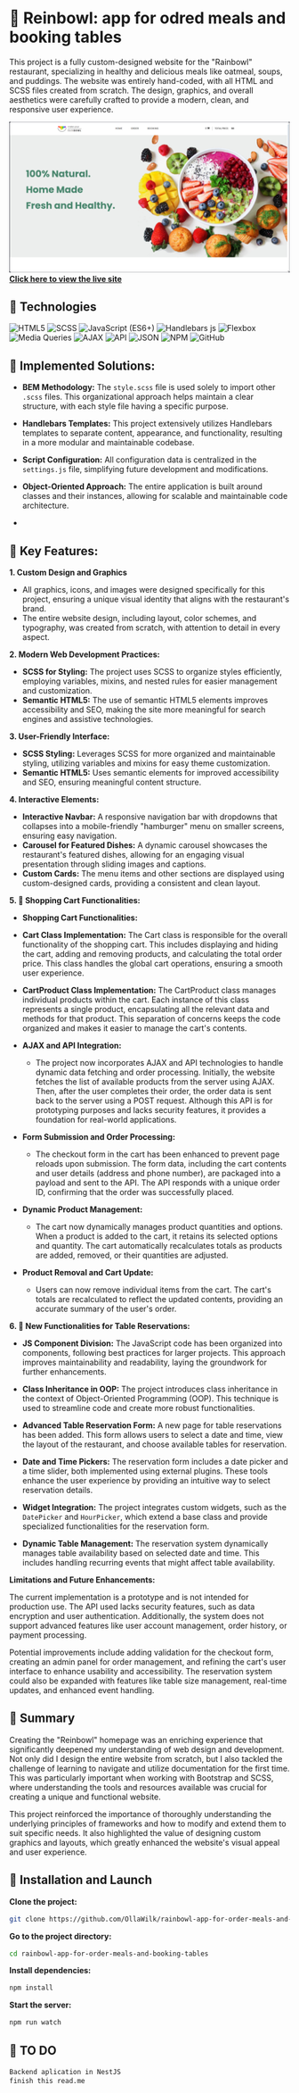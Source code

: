 # 🍉  Reinbowl: app for odred meals and booking tables

This project is a fully custom-designed website for the "Rainbowl" restaurant, specializing in healthy and delicious meals like oatmeal, soups, and puddings. The website was entirely hand-coded, with all HTML and SCSS files created from scratch. The design, graphics, and overall aesthetics were carefully crafted to provide a modern, clean, and responsive user experience.

[![Click here to view the live site](src/images/image_2024-08-20_125829238.png)](https://rainbowl-ollawilk.vercel.app/#/home) 
**[Click here to view the live site](https://rainbowl-ollawilk.vercel.app/#/home)**


## 🍒  Technologies
![HTML5]( https://img.shields.io/badge/html5-%23E34F26.svg?style=for-the-badge&logo=html5&logoColor=white)
![SCSS]( https://img.shields.io/badge/SASS-hotpink.svg?style=for-the-badge&logo=SASS&logoColor=white)
![JavaScript (ES6+)](https://img.shields.io/badge/javascript-%23323330.svg?style=for-the-badge&logo=javascript&logoColor=%23F7DF1E)
![Handlebars js](https://img.shields.io/badge/Handlebars%20js-f0772b?style=for-the-badge&logo=handlebarsdotjs&logoColor=black)
![Flexbox](https://img.shields.io/badge/css-flexbox-%231572B6.svg?style=for-the-badge&logo=css3&logoColor=white)
![Media Queries](https://img.shields.io/badge/css-media%20queries-%231572B6.svg?style=for-the-badge&logo=css3&logoColor=white)
![AJAX](https://img.shields.io/badge/AJAX-20B2AA?style=for-the-badge)
![API](https://img.shields.io/badge/API-grey?style=for-the-badge)
![JSON](https://img.shields.io/badge/JSON-grey?style=for-the-badge)
![NPM](https://img.shields.io/badge/NPM-%23CB3837.svg?style=for-the-badge&logo=npm&logoColor=white)
![GitHub](https://img.shields.io/badge/github-%23121011.svg?style=for-the-badge&logo=github&logoColor=white)

## 🥭   Implemented Solutions:

- **BEM Methodology:** The `style.scss` file is used solely to import other `.scss` files. This organizational approach helps maintain a clear structure, with each style file having a specific purpose.

- **Handlebars Templates:** This project extensively utilizes Handlebars templates to separate content, appearance, and functionality, resulting in a more modular and maintainable codebase.

- **Script Configuration:** All configuration data is centralized in the `settings.js` file, simplifying future development and modifications.

- **Object-Oriented Approach:** The entire application is built around classes and their instances, allowing for scalable and maintainable code architecture.
- 
## 🍏  Key Features:

**1. Custom Design and Graphics**

* All graphics, icons, and images were designed specifically for this project, ensuring a unique visual identity that aligns with the restaurant's brand.
* The entire website design, including layout, color schemes, and typography, was created from scratch, with attention to detail in every aspect.

**2. Modern Web Development Practices:**

* **SCSS for Styling:** The project uses SCSS to organize styles efficiently, employing variables, mixins, and nested rules for easier management and customization.
* **Semantic HTML5:** The use of semantic HTML5 elements improves accessibility and SEO, making the site more meaningful for search engines and assistive technologies.

**3. User-Friendly Interface:**

* **SCSS Styling:** Leverages SCSS for more organized and maintainable styling, utilizing variables and mixins for easy theme customization.
* **Semantic HTML5:** Uses semantic elements for improved accessibility and SEO, ensuring meaningful content structure.

**4. Interactive Elements:**

* **Interactive Navbar:** A responsive navigation bar with dropdowns that collapses into a mobile-friendly "hamburger" menu on smaller screens, ensuring easy navigation.
* **Carousel for Featured Dishes:** A dynamic carousel showcases the restaurant's featured dishes, allowing for an engaging visual presentation through sliding images and captions.
* **Custom Cards:** The menu items and other sections are displayed using custom-designed cards, providing a consistent and clean layout.

**5. 🍋 Shopping Cart Functionalities:**

  * **Shopping Cart Functionalities:**

   * **Cart Class Implementation:** The Cart class is responsible for the overall functionality of the shopping cart. This includes displaying and hiding the cart, adding and removing products, and calculating the total order price. This class handles the global cart operations, ensuring a smooth user experience.

   * **CartProduct Class Implementation:** The CartProduct class manages individual products within the cart. Each instance of this class represents a single product, encapsulating all the relevant data and methods for that product. This separation of concerns keeps the code organized and makes it easier to manage the cart's contents.

* **AJAX and API Integration:**

   * The project now incorporates AJAX and API technologies to handle dynamic data fetching and order processing. Initially, the website fetches the list of available products from the server using AJAX. Then, after the user completes their order, the order data is sent back to the server using a POST request. Although this API is for prototyping purposes and lacks security features, it provides a foundation for real-world applications.

* **Form Submission and Order Processing:**

   * The checkout form in the cart has been enhanced to prevent page reloads upon submission. The form data, including the cart contents and user details (address and phone number), are packaged into a payload and sent to the API. The API responds with a unique order ID, confirming that the order was successfully placed.

* **Dynamic Product Management:**

   * The cart now dynamically manages product quantities and options. When a product is added to the cart, it retains its selected options and quantity. The cart automatically recalculates totals as products are added, removed, or their quantities are adjusted.

* **Product Removal and Cart Update:**

   * Users can now remove individual items from the cart. The cart's totals are recalculated to reflect the updated contents, providing an accurate summary of the user's order.

**6. 🍇 New Functionalities for Table Reservations:**

   * **JS Component Division:** The JavaScript code has been organized into components, following best practices for larger projects. This approach improves maintainability and readability, laying the groundwork for further enhancements.

   * **Class Inheritance in OOP:** The project introduces class inheritance in the context of Object-Oriented Programming (OOP). This technique is used to streamline code and create more robust functionalities.

   * **Advanced Table Reservation Form:** A new page for table reservations has been added. This form allows users to select a date and time, view the layout of the restaurant, and choose available tables for reservation.

   * **Date and Time Pickers:** The reservation form includes a date picker and a time slider, both implemented using external plugins. These tools enhance the user experience by providing an intuitive way to select reservation details.

   * **Widget Integration:** The project integrates custom widgets, such as the `DatePicker` and `HourPicker`, which extend a base class and provide specialized functionalities for the reservation form.

   * **Dynamic Table Management:** The reservation system dynamically manages table availability based on selected date and time. This includes handling recurring events that might affect table availability.



**Limitations and Future Enhancements:**

The current implementation is a prototype and is not intended for production use. The API used lacks security features, such as data encryption and user authentication. Additionally, the system does not support advanced features like user account management, order history, or payment processing.

Potential improvements include adding validation for the checkout form, creating an admin panel for order management, and refining the cart's user interface to enhance usability and accessibility. The reservation system could also be expanded with features like table size management, real-time updates, and enhanced event handling.


## 🍓 Summary 
Creating the "Reinbowl" homepage was an enriching experience that significantly deepened my understanding of web design and development. Not only did I design the entire website from scratch, but I also tackled the challenge of learning to navigate and utilize documentation for the first time. This was particularly important when working with Bootstrap and SCSS, where understanding the tools and resources available was crucial for creating a unique and functional website.

This project reinforced the importance of thoroughly understanding the underlying principles of frameworks and how to modify and extend them to suit specific needs. It also highlighted the value of designing custom graphics and layouts, which greatly enhanced the website's visual appeal and user experience.

## 🍐  Installation and Launch

**Clone the project:**

 ```bash
git clone https://github.com/OllaWilk/rainbowl-app-for-order-meals-and-booking-tables.git
```

**Go to the project directory:**

 ```bash
cd rainbowl-app-for-order-meals-and-booking-tables
```

**Install dependencies:**

 ```bash
npm install
```

**Start the server:**

 ```bash
npm run watch
```
## 🍇 TO DO
```
Backend aplication in NestJS
finish this read.me
```

